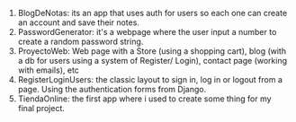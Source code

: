<ol>
  <li>BlogDeNotas: its an app that uses auth for users so each one can create an account and save their notes.</li>
  <li>PasswordGenerator: it's a webpage where the user input a number to create a random password string.</li>
  <li>ProyectoWeb: Web page with a Store (using a shopping cart), blog (with a db for users using a system of Register/ Login), contact page (working with emails), etc</li>
  <li>RegisterLoginUsers: the classic layout to sign in, log in or logout from a page. Using the authentication forms from Django.</li>
  <li>TiendaOnline: the first app where i used to create some thing for my final project.</li>
 </ol>
